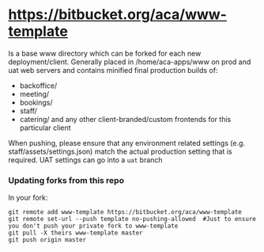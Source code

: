 # https://bitbucket.org/aca/www-template
Is a base www directory which can be forked for each new deployment/client. Generally placed in /home/aca-apps/www on prod and uat web servers and contains minified final production builds of:
- backoffice/
- meeting/
- bookings/
- staff/
- catering/
and any other client-branded/custom frontends for this particular client

When pushing, please ensure that any environment related settings (e.g. staff/assets/settings.json) match the actual production setting that is required. UAT settings can go into a `uat` branch


### Updating forks from this repo ###
In your fork:
```
git remote add www-template https://bitbucket.org/aca/www-template
git remote set-url --push template no-pushing-allowed  #Just to ensure you don't push your private fork to www-template
git pull -X theirs www-template master
git push origin master
```
 